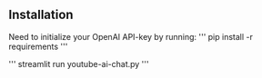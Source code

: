 ## Installation

Need to initialize your OpenAI API-key by running:
''' 
pip install -r requirements
'''

''' 
streamlit run youtube-ai-chat.py
'''
